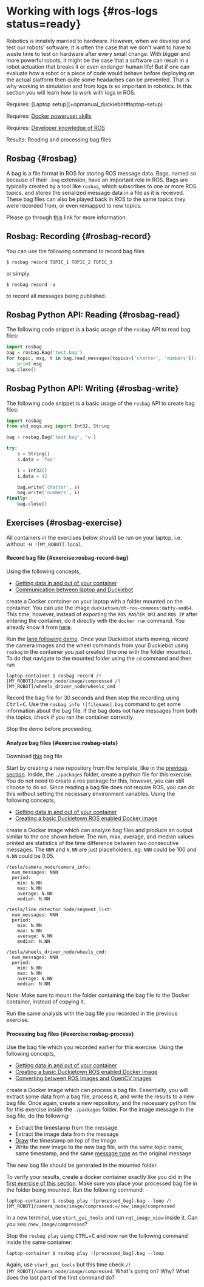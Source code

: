 

# Working with logs {#ros-logs status=ready}

Robotics is innately married to hardware. However, when we develop and test our robots' software, it is often the case that we don't want to have to waste time to test on hardware after every small change. With bigger and more powerful robots, it might be the case that a software can result in a robot actuation that breaks it or even endanger human life! But if one can evaluate how a robot or a piece of code would behave before deploying on the actual platform then quite some headaches can be prevented. That is why working in simulation and from logs is so important in robotics. In this section you will learn how to work with logs in ROS.


<div class='requirements' markdown='1'>
  Requires: [Laptop setup](+opmanual_duckiebot#laptop-setup)
  
  Requires: [Docker poweruser skills](#docker-poweruser)
  
  Requires: [Developer knowledge of ROS](#dt-infrastructure) 
  
  Results: Reading and processing bag files
</div>

<minitoc/>


## Rosbag {#rosbag}


A bag is a file format in ROS for storing ROS message data. Bags, named so because of their `.bag` extension, have an important role in ROS. Bags are typically created by a tool like `rosbag`, which subscribes to one or more ROS topics, and stores the serialized message data in a file as it is received. These bag files can also be played back in ROS to the same topics they were recorded from, or even remapped to new topics.


Please go through [this](http://wiki.ros.org/rosbag/Commandline) link for more information.

## Rosbag: Recording {#rosbag-record}

You can use the following command to record bag files

    $ rosbag record TOPIC_1 TOPIC_2 TOPIC_3

or simply

    $ rosbag record -a

to record all messages being published.


## Rosbag Python API: Reading {#rosbag-read}

The following code snippet is a basic usage of the `rosbag` API to read bag files:

```python
import rosbag
bag = rosbag.Bag('test.bag')
for topic, msg, t in bag.read_messages(topics=['chatter', 'numbers']):
    print msg
bag.close()
```

## Rosbag Python API: Writing {#rosbag-write}

The following code snippet is a basic usage of the `rosbag` API to create bag files:

```python
import rosbag
from std_msgs.msg import Int32, String

bag = rosbag.Bag('test.bag', 'w')

try:
    s = String()
    s.data = 'foo'

    i = Int32()
    i.data = 42

    bag.write('chatter', s)
    bag.write('numbers', i)
finally:
    bag.close()
```

## Exercises {#rosbag-exercise}

All containers in the exercises below should be run on your laptop, i.e. without `-H ![MY_ROBOT].local`.


#### Record bag file {#exercise:rosbag-record-bag}

Using the following concepts, 

- [Getting data in and out of your container](#docker-poweruser)
- [Communication between laptop and Duckiebot](#ros-multi-agent)

create a Docker container on your laptop with a folder mounted on the container. You can use the image `duckietown/dt-ros-commons:daffy-amd64`. This time, however, instead of exporting the `ROS_MASTER_URI` and `ROS_IP` after entering the container, do it directly with the `docker run` command. You already know it from [here](#exercise:ex-docker-envvar).

Run the [lane following demo](+opmanual_duckiebot#demo-lane-following). Once your Duckiebot starts moving, record the camera images and the wheel commands from your Duckiebot using `rosbag` in the container you just created (the one with the folder mounted). To do that navigate to the mounted folder using the `cd` command and then run

    laptop-container $ rosbag record /![MY_ROBOT]/camera_node/image/compressed /![MY_ROBOT]/wheels_driver_node/wheels_cmd
  
Record the bag file for 30 seconds and then stop the recording using <kbd>Ctrl</kbd>+<kbd>C</kbd>. Use the `rosbag info ![filename].bag` command to get some information about the bag file. If the bag does not have messages from both the topics, check if you ran the container correctly.

Stop the demo before proceeding.

<end/>

#### Analyze bag files {#exercise:rosbag-stats}

Download [this](https://www.dropbox.com/s/11t9p8efzjy1az9/example_rosbag_H3.bag?dl=1) bag file. 

Start by creating a new repository from the template, like in the [previous section](#basic-structure). Inside, the `./packages` folder, create a python file for this exercise. You do not need to create a ros package for this, however, you can still choose to do so. Since reading a bag file does not require ROS, you can do this without setting the necessary environment variables. Using the following concepts,

- [Getting data in and out of your container](#docker-poweruser)
- [Creating a basic Duckietown ROS enabled Docker image](#basic-structure)


create a Docker image which can analyze bag files and produce an output similar to the one shown below. The min, max, average, and median values printed are statistics of the time difference between two consecutive messages. The `NNN` and `N.NN` are just placeholders, eg. `NNN` could be 100 and `N.NN` could be 0.05. 

```
/tesla/camera_node/camera_info:
  num_messages: NNN
  period:
    min: N.NN
    max: N.NN
    average: N.NN
    median: N.NN

/tesla/line_detector_node/segment_list:
  num_messages: NNN
  period:
    min: N.NN
    max: N.NN
    average: N.NN
    median: N.NN
    
/tesla/wheels_driver_node/wheels_cmd:
  num_messages: NNN
  period:
    min: N.NN
    max: N.NN
    average: N.NN
    median: N.NN
  ``` 

Note: Make sure to mount the folder containing the bag file to the Docker container, instead of copying it. 

Run the same analysis with the bag file you recorded in the previous exercise.

<end/>

#### Processing bag files {#exercise:rosbag-process}

Use the bag file which you recorded earlier for this exercise. Using the following concepts, 

- [Getting data in and out of your container](#docker-poweruser)
- [Creating a basic Duckietown ROS enabled Docker image](#basic-structure)
- [Converting between ROS Images and OpenCV Images](http://wiki.ros.org/cv_bridge/Tutorials/ConvertingBetweenROSImagesAndOpenCVImagesPython)

create a Docker image which can process a bag file. Essentially, you will extract some data from a bag file, process it, and write the results to a new bag file. Once again, create a new repository, and the necessary python file for this exercise inside the `./packages` folder. For the image message in the bag file, do the following:

- Extract the timestamp from the message
- Extract the image data from the message
- [Draw](https://docs.opencv.org/2.4/modules/core/doc/drawing_functions.html#puttext) the timestamp on top of the image
- Write the new image to the new bag file, with the same topic name, same timestamp, and the same [message type](http://docs.ros.org/kinetic/api/sensor_msgs/html/msg/CompressedImage.html) as the original message

The new bag file should be generated in the mounted folder.

To verify your results, create a docker container exactly like you did in the [first exercise of this section](#exercise:rosbag-record-bag). Make sure you place your processed bag file in the folder being mounted. Run the following command:

    laptop-container $ rosbag play ![processed_bag].bag --loop /![MY_ROBOT]/camera_node/image/compressed:=/new_image/compressed

In a new terminal, use `start_gui_tools` and run `rqt_image_view` inside it. Can you see `/new_image/compressed`? 

Stop the `rosbag play` using <kbd>CTRL</kbd>+<kbd>C</kbd> and now run the following command inside the same container:

    laptop-container $ rosbag play ![processed_bag].bag --loop 

Again, use `start_gui_tools` but this time check `/![MY_ROBOT]/camera_node/image/compressed`. What's going on? Why? What does the last part of the first command do?

<end/>
